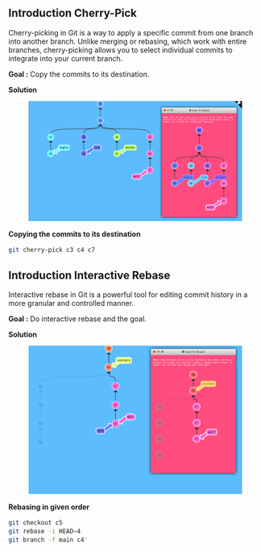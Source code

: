## Introduction Cherry-Pick

Cherry-picking in Git is a way to apply a specific commit from one branch into another branch. Unlike merging or rebasing, which work with entire branches, cherry-picking allows you to select individual commits to integrate into your current branch.

**Goal :** Copy the commits to its destination.

**Solution**
<figure><img src=".\GitResources/gitcherrypick.png" alt=""><figcaption></figcaption></figure>

**Copying the commits to its destination**

```bash
git cherry-pick c3 c4 c7
```

## Introduction Interactive Rebase
Interactive rebase in Git is a powerful tool for editing commit history in a more granular and controlled manner. 

**Goal :** Do interactive rebase and the goal.

**Solution**
<figure><img src=".\GitResources/gitinteractive.png" alt=""><figcaption></figcaption></figure>

**Rebasing in given order**
```bash
git checkout c5
git rebase -i HEAD~4
git branch -f main c4'
```



